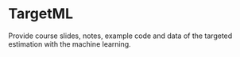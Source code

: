# TargetML

Provide course slides, notes, example code and data of the targeted estimation with the machine learning.